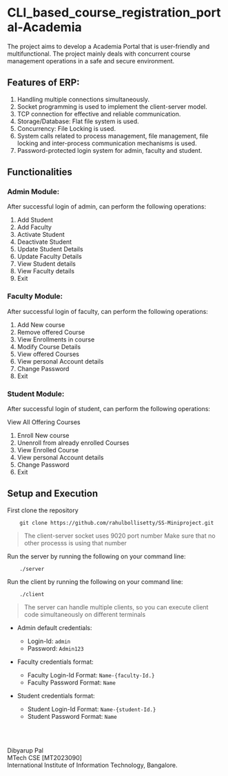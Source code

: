 # CLI_based_course_registration_portal-Academia
The project aims to develop a Academia Portal that is user-friendly and multifunctional. The project mainly deals with concurrent course management operations in a safe and secure environment.

## Features of ERP:
1. Handling multiple connections simultaneously.
2. Socket programming is used to implement the client-server model.
3. TCP connection for effective and reliable communication.
4. Storage/Database: Flat file system is used.
5. Concurrency: File Locking is used.
6. System calls related to process management, file management, file locking and inter-process communication mechanisms is used.
7. Password-protected login system for admin, faculty and student.

## Functionalities
### Admin Module:
After successful login of admin, can perform the following operations:

1. Add Student
2. Add Faculty
3. Activate Student
4. Deactivate Student
5. Update Student Details
6. Update Faculty Details
7. View Student details
8. View Faculty details
9. Exit

### Faculty Module:
After successful login of faculty, can perform the following operations:


1. Add New course
2. Remove offered Course
3. View Enrollments in course
4. Modify Course Details
5. View offered Courses
6. View personal Account details
7. Change Password
8. Exit

### Student Module:
After successful login of student, can perform the following operations:

View All Offering Courses
1. Enroll New course
2. Unenroll from already enrolled Courses
3. View Enrolled Course
4. View personal Account details
5. Change Password
6. Exit


## Setup and Execution
First clone the repository 
```
    git clone https://github.com/rahulbollisetty/SS-Miniproject.git
```
> The client-server socket uses 9020 port number
> Make sure that no other processs is using that number

Run the server by running the following on your command line:
```
    ./server
```
Run the client by running the following on your command line:
```
    ./client
```
> The server can handle multiple clients, so you can execute client code simultaneously on different terminals

- Admin default credentials:
  - Login-Id: `admin`
  - Password: `Admin123`

- Faculty credentials format:
  - Faculty Login-Id Format: `Name-{faculty-Id.}`
  - Faculty Password Format: `Name`
 
- Student credentials format:
  - Student Login-Id Format: `Name-{student-Id.}`
  - Student Password Format: `Name`

<br/><br/>

Dibyarup Pal\
MTech CSE [MT2023090]\
International Institute of Information Technology, Bangalore.
